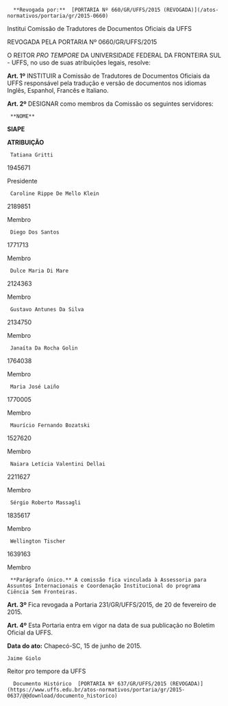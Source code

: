       **Revogada por:**  [PORTARIA Nº 660/GR/UFFS/2015 (REVOGADA)](/atos-normativos/portaria/gr/2015-0660) 

   Institui Comissão de Tradutores de Documentos Oficiais da UFFS  

REVOGADA PELA PORTARIA Nº 0660/GR/UFFS/2015

 O REITOR *PRO TEMPORE* DA UNIVERSIDADE FEDERAL DA FRONTEIRA SUL - UFFS, no uso de suas atribuições legais, resolve:

 **Art. 1º** INSTITUIR a Comissão de Tradutores de Documentos Oficiais da UFFS responsável pela tradução e versão de documentos nos idiomas Inglês, Espanhol, Francês e Italiano.

 **Art. 2º** DESIGNAR como membros da Comissão os seguintes servidores:

     **NOME**

   **SIAPE**

   **ATRIBUIÇÃO**

     Tatiana Gritti

   1945671

   Presidente 

     Caroline Rippe De Mello Klein

   2189851 

   Membro

     Diego Dos Santos

   1771713 

   Membro

     Dulce Maria Di Mare

   2124363 

   Membro

     Gustavo Antunes Da Silva

   2134750 

   Membro

     Janaíta Da Rocha Golin

   1764038 

   Membro

     Maria José Laiño

   1770005 

   Membro

     Maurício Fernando Bozatski

   1527620 

   Membro

     Naiara Letícia Valentini Dellai

   2211627 

   Membro

     Sérgio Roberto Massagli

   1835617

   Membro

     Wellington Tischer

   1639163 

   Membro

     **Parágrafo único.** A comissão fica vinculada à Assessoria para Assuntos Internacionais e Coordenação Institucional do programa Ciência Sem Fronteiras.

 **Art. 3º** Fica revogada a Portaria 231/GR/UFFS/2015, de 20 de fevereiro de 2015.

 **Art. 4º** Esta Portaria entra em vigor na data de sua publicação no Boletim Oficial da UFFS.

  

   **Data do ato:** Chapecó-SC, 15 de junho de 2015.   
 

    Jaime Giolo   
 Reitor pro tempore da UFFS 

      Documento Histórico  [PORTARIA Nº 637/GR/UFFS/2015 (REVOGADA)](https://www.uffs.edu.br/atos-normativos/portaria/gr/2015-0637/@@download/documento_historico)     
      